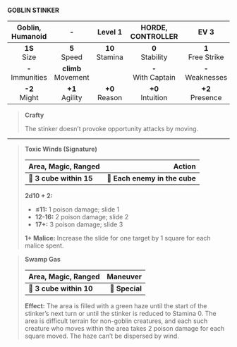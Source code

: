 **GOBLIN STINKER**

|  Goblin, Humanoid   |           -           |      Level 1      |   HORDE, CONTROLLER   |         EV 3         |
|:-------------------:|:---------------------:|:-----------------:|:---------------------:|:--------------------:|
|   **1S**<br>Size    |    **5**<br>Speed     | **10**<br>Stamina |  **0**<br>Stability   | **1**<br>Free Strike |
| **-**<br>Immunities | **climb**<br>Movement |                   | **-**<br>With Captain | **-**<br>Weaknesses  |
|   **-2**<br>Might   |   **+1**<br>Agility   | **+0**<br>Reason  |  **+0**<br>Intuition  |  **+2**<br>Presence  |

> **Crafty**
> 
> The stinker doesn’t provoke opportunity attacks by moving.

---

> **Toxic Winds (Signature)**
> 
> | **Area, Magic, Ranged** |                    **Action** |
> | ----------------------- | -----------------------------:|
> | **📏 3 cube within 15** | **🎯 Each enemy in the cube** |
> 
> **2d10 + 2:**
> 
> - **≤11:** 1 poison damage; slide 1
> - **12-16:** 2 poison damage; slide 2
> - **17+:** 3 poison damage; slide 3
> 
> **1+ Malice:** Increase the slide for one target by 1 square for each malice spent.

> **Swamp Gas**
> 
> | **Area, Magic, Ranged** |   **Maneuver** |
> | ----------------------- | --------------:|
> | **📏 3 cube within 10** | **🎯 Special** |
> 
> **Effect:** The area is filled with a green haze until the start of the stinker’s next turn or until the stinker is reduced to Stamina 0. The area is difficult terrain for non-goblin creatures, and each such creature who moves within the area takes 2 poison damage for each square moved. The haze can’t be dispersed by wind.
